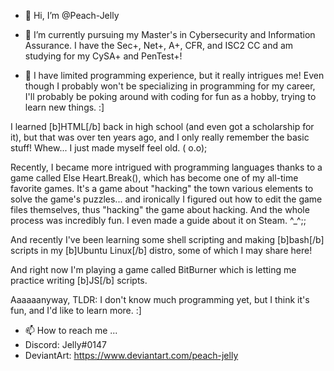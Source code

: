 - 👋 Hi, I’m @Peach-Jelly

- 🌱 I’m currently pursuing my Master's in Cybersecurity and Information Assurance. I have the Sec+, Net+, A+, CFR, and ISC2 CC and am studying for my CySA+ and PenTest+!

- 💞️ I have limited programming experience, but it really intrigues me! Even though I probably won't be specializing in programming for my career, I'll probably be poking around with coding for fun as a hobby, trying to learn new things. :]

I learned [b]HTML[/b] back in high school (and even got a scholarship for it), but that was over ten years ago, and I only really remember the basic stuff! Whew... I just made myself feel old. ( o.o);

Recently, I became more intrigued with programming languages thanks to a game called Else Heart.Break(), which has become one of my all-time favorite games. It's a game about "hacking" the town various elements to solve the game's puzzles... and ironically I figured out how to edit the game files themselves, thus "hacking" the game about hacking. And the whole process was incredibly fun. I even made a guide about it on Steam. ^_^;;

And recently I've been learning some shell scripting and making [b]bash[/b] scripts in my [b]Ubuntu Linux[/b] distro, some of which I may share here!

And right now I'm playing a game called BitBurner which is letting me practice writing [b]JS[/b] scripts.

Aaaaaanyway, TLDR: I don't know much programming yet, but I think it's fun, and I'd like to learn more. :]

- 📫 How to reach me ...
- Discord: Jelly#0147
- DeviantArt: https://www.deviantart.com/peach-jelly

<!---
Peach-Jelly/Peach-Jelly is a ✨ special ✨ repository because its `README.md` (this file) appears on your GitHub profile.
You can click the Preview link to take a look at your changes.
--->
